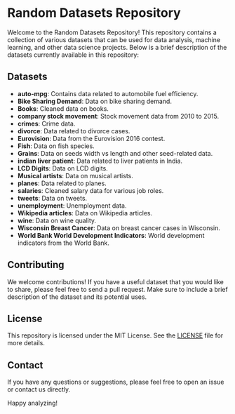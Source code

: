 # Random Datasets Repository

Welcome to the Random Datasets Repository! This repository contains a collection of various datasets that can be used for data analysis, machine learning, and other data science projects. Below is a brief description of the datasets currently available in this repository:

## Datasets

- **auto-mpg**: Contains data related to automobile fuel efficiency.
- **Bike Sharing Demand**: Data on bike sharing demand.
- **Books**: Cleaned data on books.
- **company stock movement**: Stock movement data from 2010 to 2015.
- **crimes**: Crime data.
- **divorce**: Data related to divorce cases.
- **Eurovision**: Data from the Eurovision 2016 contest.
- **Fish**: Data on fish species.
- **Grains**: Data on seeds width vs length and other seed-related data.
- **indian liver patient**: Data related to liver patients in India.
- **LCD Digits**: Data on LCD digits.
- **Musical artists**: Data on musical artists.
- **planes**: Data related to planes.
- **salaries**: Cleaned salary data for various job roles.
- **tweets**: Data on tweets.
- **unemployment**: Unemployment data.
- **Wikipedia articles**: Data on Wikipedia articles.
- **wine**: Data on wine quality.
- **Wisconsin Breast Cancer**: Data on breast cancer cases in Wisconsin.
- **World Bank World Development Indicators**: World development indicators from the World Bank.

## Contributing

We welcome contributions! If you have a useful dataset that you would like to share, please feel free to send a pull request. Make sure to include a brief description of the dataset and its potential uses.

## License

This repository is licensed under the MIT License. See the [LICENSE](license) file for more details.

## Contact

If you have any questions or suggestions, please feel free to open an issue or contact us directly.

Happy analyzing!

